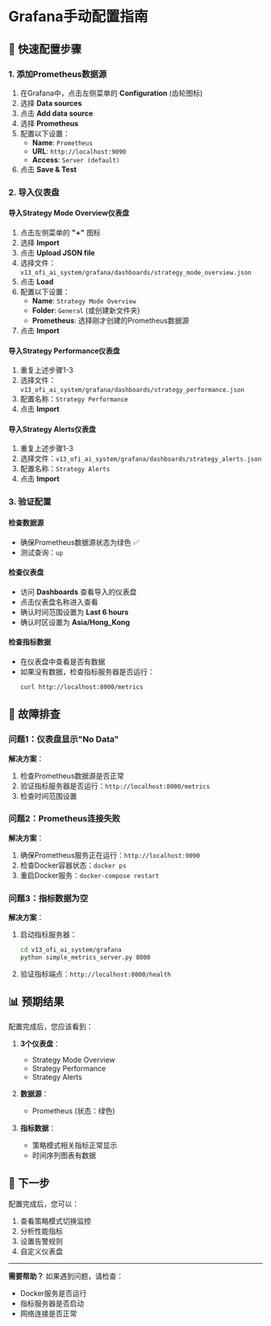 # Grafana手动配置指南

## 🚀 快速配置步骤

### 1. 添加Prometheus数据源

1. 在Grafana中，点击左侧菜单的 **Configuration** (齿轮图标)
2. 选择 **Data sources**
3. 点击 **Add data source**
4. 选择 **Prometheus**
5. 配置以下设置：
   - **Name**: `Prometheus`
   - **URL**: `http://localhost:9090`
   - **Access**: `Server (default)`
6. 点击 **Save & Test**

### 2. 导入仪表盘

#### 导入Strategy Mode Overview仪表盘

1. 点击左侧菜单的 **"+"** 图标
2. 选择 **Import**
3. 点击 **Upload JSON file**
4. 选择文件：`v13_ofi_ai_system/grafana/dashboards/strategy_mode_overview.json`
5. 点击 **Load**
6. 配置以下设置：
   - **Name**: `Strategy Mode Overview`
   - **Folder**: `General` (或创建新文件夹)
   - **Prometheus**: 选择刚才创建的Prometheus数据源
7. 点击 **Import**

#### 导入Strategy Performance仪表盘

1. 重复上述步骤1-3
2. 选择文件：`v13_ofi_ai_system/grafana/dashboards/strategy_performance.json`
3. 配置名称：`Strategy Performance`
4. 点击 **Import**

#### 导入Strategy Alerts仪表盘

1. 重复上述步骤1-3
2. 选择文件：`v13_ofi_ai_system/grafana/dashboards/strategy_alerts.json`
3. 配置名称：`Strategy Alerts`
4. 点击 **Import**

### 3. 验证配置

#### 检查数据源
- 确保Prometheus数据源状态为绿色 ✅
- 测试查询：`up`

#### 检查仪表盘
- 访问 **Dashboards** 查看导入的仪表盘
- 点击仪表盘名称进入查看
- 确认时间范围设置为 **Last 6 hours**
- 确认时区设置为 **Asia/Hong_Kong**

#### 检查指标数据
- 在仪表盘中查看是否有数据
- 如果没有数据，检查指标服务器是否运行：
  ```bash
  curl http://localhost:8000/metrics
  ```

## 🔧 故障排查

### 问题1：仪表盘显示"No Data"
**解决方案**：
1. 检查Prometheus数据源是否正常
2. 验证指标服务器是否运行：`http://localhost:8000/metrics`
3. 检查时间范围设置

### 问题2：Prometheus连接失败
**解决方案**：
1. 确保Prometheus服务正在运行：`http://localhost:9090`
2. 检查Docker容器状态：`docker ps`
3. 重启Docker服务：`docker-compose restart`

### 问题3：指标数据为空
**解决方案**：
1. 启动指标服务器：
   ```bash
   cd v13_ofi_ai_system/grafana
   python simple_metrics_server.py 8000
   ```
2. 验证指标端点：`http://localhost:8000/health`

## 📊 预期结果

配置完成后，您应该看到：

1. **3个仪表盘**：
   - Strategy Mode Overview
   - Strategy Performance  
   - Strategy Alerts

2. **数据源**：
   - Prometheus (状态：绿色)

3. **指标数据**：
   - 策略模式相关指标正常显示
   - 时间序列图表有数据

## 🎯 下一步

配置完成后，您可以：
1. 查看策略模式切换监控
2. 分析性能指标
3. 设置告警规则
4. 自定义仪表盘

---

**需要帮助？** 如果遇到问题，请检查：
- Docker服务是否运行
- 指标服务器是否启动
- 网络连接是否正常

